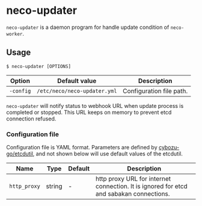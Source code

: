 neco-updater
============

`neco-updater` is a daemon program for handle update condition of `neco-worker`.

Usage
-----

```console
$ neco-updater [OPTIONS]
```

Option    | Default value                | Description
------    | -------------                | -----------
`-config` | `/etc/neco/neco-updater.yml` | Configuration file path.

`neco-updater` will notify status to webhook URL when update
process is completed or stopped. This URL keeps on memory to prevent
etcd connection refused.

### Configuration file

Configuration file is YAML format.
Parameters are defined by [cybozu-go/etcdutil](https://github.com/cybozu-go/etcdutil), and not shown below will use default values of the etcdutil.

Name         | Type   | Default | Description
----         | ----   | ------- | -----------
`http_proxy` | string | -       | http proxy URL for internet connection. It is ignored for etcd and sabakan connections.
